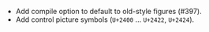  * Add compile option to default to old-style figures (#397).
 * Add control picture symbols (`U+2400` ... `U+2422`, `U+2424`).
